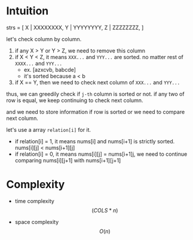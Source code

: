 # Intuition

strs = [
    X | XXXXXXXX,
    Y | YYYYYYYY,
    Z | ZZZZZZZZ,
]

let's check column by column.
1. if any X > Y or Y > Z, we need to remove this column
2. if X < Y < Z, it means `XXX...` and `YYY...` are sorted. no matter rest of `XXXX...` and `YYY...`
   - ex. [azxcvb, babcde]
   - it's sorted because a < b
3. if X == Y, then we need to check next column of `XXX...` and `YYY...`

thus, we can greedily check if `j-th` column is sorted or not. if any two of row is equal, we keep continuing to check next column.

and we need to store information if row is sorted or we need to compare next column.

let's use a array `relation[i]` for it.
- if relation[i] = 1, it means nums[i] and nums[i+1] is strictly sorted. nums[i][j] < nums[i+1][j]
- if relation[i] = 0, it means nums[i][j] = nums[i+1]j, we need to continue comparing nums[i][j+1] with nums[i+1][j+1]

# Complexity

- time complexity
$$(COLS * n)$$

- space complexity
$$O(n)$$
